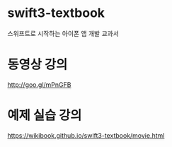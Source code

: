 # swift3-textbook
스위프트로 시작하는 아이폰 앱 개발 교과서

# 동영상 강의
http://goo.gl/mPnGFB

# 예제 실습 강의
https://wikibook.github.io/swift3-textbook/movie.html
